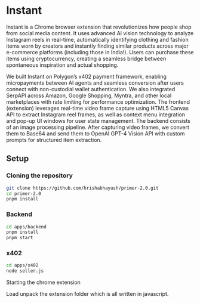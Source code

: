 # Instant

Instant is a Chrome browser extension that revolutionizes how people shop from social media content. It uses advanced AI vision technology to analyze Instagram reels in real-time, automatically identifying clothing and fashion items worn by creators and instantly finding similar products across major e-commerce platforms (including those in India!). Users can purchase these items using cryptocurrency, creating a seamless bridge between spontaneous inspiration and actual shopping.

We built Instant on Polygon’s x402 payment framework, enabling micropayments between AI agents and seamless conversion after users connect with non-custodial wallet authentication. We also integrated SerpAPI across Amazon, Google Shopping, Myntra, and other local marketplaces with rate limiting for performance optimization. The frontend (extension) leverages real-time video frame capture using HTML5 Canvas API to extract Instagram reel frames, as well as context menu integration and pop-up UI windows for user state management. The backend consists of an image processing pipeline. After capturing video frames, we convert them to Base64 and send them to OpenAI GPT-4 Vision API with custom prompts for structured item extraction. 

## Setup 

### Cloning the repository 

```bash
git clone https://github.com/hrishabhayush/primer-2.0.git
cd primer-2.0
pnpm install
```

### Backend 

```bash
cd apps/backend
pnpm install
pnpm start
```

### x402

```bash
cd apps/x402
node seller.js
```

Starting the chrome extension 

Load unpack the extension folder which is all written in javascript. 
